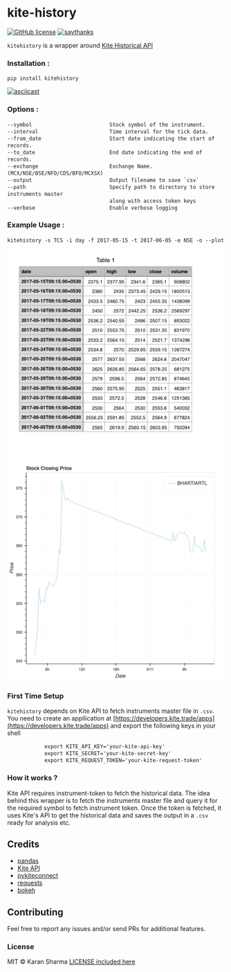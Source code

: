 # kite-history
[![GitHub license](https://img.shields.io/badge/license-MIT-blue.svg)](https://github.com/mr-karan/kiteHistory/blob/master/LICENSE)
[![saythanks](https://img.shields.io/badge/say-thanks-ff69b4.svg)](https://saythanks.io/to/mr-karan)

`kitehistory` is a wrapper around [Kite Historical API](https://kite.trade/docs/connect/v1/#historical-data)


### Installation : 

    pip install kitehistory

[![asciicast](https://asciinema.org/a/124280.png)](https://asciinema.org/a/124280)

### Options : 

    --symbol                         Stock symbol of the instrument.
    --interval                       Time interval for the tick data.
    --from_date                      Start date indicating the start of records.
    --to_date                        End date indicating the end of records.
    --exchange                       Exchange Name. (MCX/NSE/BSE/NFO/CDS/BFO/MCXSX)
    --output                         Output filename to save `csv`
    --path                           Specify path to directory to store instruments master 
                                     along with access token keys
    --verbose                        Enable verbose logging

### Example Usage : 

    kitehistory -s TCS -i day -f 2017-05-15 -t 2017-06-05 -e NSE -o --plot 

![img](screens/tcs_data.png)
![img](screens/tcs_plot.png)

### First Time Setup

`kitehistory` depends on Kite API to fetch instruments master file in `.csv`. You need to create an appllication at
[https://developers.kite.trade/apps](https://developers.kite.trade/apps) and export the following keys in your shell

```
            export KITE_API_KEY='your-kite-api-key'
            export KITE_SECRET='your-kite-secret-key'
            export KITE_REQUEST_TOKEN='your-kite-request-token'

``` 

### How it works ?

Kite API requires instrument-token to fetch the historical data. The idea behind this wrapper is to fetch the instruments
master file and query it for the required symbol to fetch instrument token. Once the token is fetched, it uses Kite's API
to get the historical data and saves the output in a `.csv` ready for analysis etc. 

## Credits

- [pandas](http://pandas.pydata.org/)
- [Kite API](https://developers.kite.trade/apps/)
- [pykiteconnect](https://kite.trade/docs/pykiteconnect/)
- [requests](http://docs.python-requests.org/en/master/)
- [bokeh](http://bokeh.pydata.org/en/latest/)

## Contributing

Feel free to report any issues and/or send PRs for additional features.

### License

MIT © Karan Sharma 
[LICENSE included here](LICENSE)
